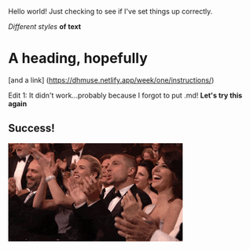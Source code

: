 Hello world! Just checking to see if I've set things up correctly.

*Different styles* **of text**

# A heading, hopefully

[and a link] (https://dhmuse.netlify.app/week/one/instructions/)

Edit 1: It didn't work...probably because I forgot to put .md! **Let's try this again**

## Success!

![my test image here](applause.gif)
